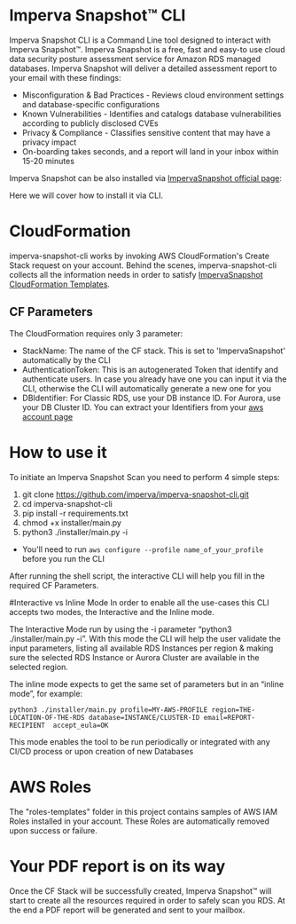 # Imperva Snapshot™ CLI

Imperva Snapshot CLI is a Command Line tool designed to interact with Imperva Snapshot™. 
Imperva Snapshot is a free, fast and easy-to use cloud data security posture assessment service for Amazon RDS managed databases.
Imperva Snapshot will deliver a detailed assessment report to your email with these findings:

- Misconfiguration & Bad Practices - Reviews cloud environment settings and database-specific configurations
- Known Vulnerabilities - Identifies and catalogs database vulnerabilities according to publicly disclosed CVEs
- Privacy & Compliance - Classifies sensitive content that may have a privacy impact
- On-boarding takes seconds, and a report will land in your inbox within 15-20 minutes

Imperva Snapshot can be also installed via [ImpervaSnapshot official page](https://www.imperva.com/resources/free-cyber-security-testing-tools/imperva-snapshot-cloud-data-security-posture/): 

Here we will cover how to install it via CLI.

# CloudFormation
imperva-snapshot-cli works by invoking AWS CloudFormation's Create Stack request on your account.
Behind the scenes, imperva-snapshot-cli collects all the information needs in order to satisfy [ImpervaSnapshot CloudFormation Templates](https://labyrinth-cloudformation.s3.amazonaws.com/impervasnapshot-root-cf.yml).

## CF Parameters
The CloudFormation requires only 3 parameter:
- StackName: The name of the CF stack. This is set to 'ImpervaSnapshot' automatically by the CLI
- AuthenticationToken: This is an autogenerated Token that identify and authenticate users. In case you already have one you can input it via the CLI, otherwise the CLI will automatically generate a new one for you
- DBIdentifier: For Classic RDS, use your DB instance ID. For Aurora, use your DB Cluster ID. You can extract your Identifiers from your [aws account page](https://console.aws.amazon.com/rds/home?#databases)

# How to use it
To initiate an Imperva Snapshot Scan you need to perform 4 simple steps:
1. git clone https://github.com/imperva/imperva-snapshot-cli.git
2. cd imperva-snapshot-cli
3. pip install -r requirements.txt
4. chmod +x installer/main.py
5. python3 ./installer/main.py -i

* You'll need to run `aws configure --profile name_of_your_profile` before you run the CLI

After running the shell script, the interactive CLI will help you fill in the required CF Parameters.

#Interactive vs Inline Mode 
In order to enable all the use-cases this CLI accepts two modes, the Interactive and the Inline mode.

The Interactive Mode run by using the -i parameter “python3 ./installer/main.py -i”. With this mode the CLI will help the user validate the input parameters, listing all available RDS Instances per region & making sure the selected RDS Instance or Aurora Cluster are available in the selected region.

The inline mode expects to get the same set of parameters but in an “inline mode”, for example:

`python3 ./installer/main.py profile=MY-AWS-PROFILE region=THE-LOCATION-OF-THE-RDS database=INSTANCE/CLUSTER-ID email=REPORT-RECIPIENT  accept_eula=OK`

This mode enables the tool to be run periodically or integrated with any CI/CD process or upon creation of new Databases

# AWS Roles
The "roles-templates" folder in this project contains samples of AWS IAM Roles installed in your account. These Roles are automatically removed upon success or failure.

# Your PDF report is on its way
Once the CF Stack will be successfully created, Imperva Snapshot™ will start to create all the resources required in order to safely scan you RDS.
At the end a PDF report will be generated and sent to your mailbox.
